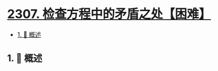 # [2307. 检查方程中的矛盾之处【困难】](https://github.com/Tdahuyou/TNotes.leetcode/tree/main/notes/2307.%20%E6%A3%80%E6%9F%A5%E6%96%B9%E7%A8%8B%E4%B8%AD%E7%9A%84%E7%9F%9B%E7%9B%BE%E4%B9%8B%E5%A4%84%E3%80%90%E5%9B%B0%E9%9A%BE%E3%80%91)

<!-- region:toc -->

- [1. 📝 概述](#1--概述)

<!-- endregion:toc -->

## 1. 📝 概述
